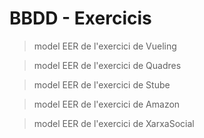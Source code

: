 # BBDD - Exercicis

> model EER de l'exercici de Vueling

> model EER de l'exercici de Quadres

> model EER de l'exercici de Stube

> model EER de l'exercici de Amazon

> model EER de l'exercici de XarxaSocial